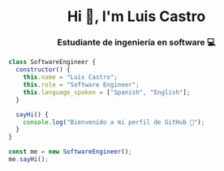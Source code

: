 <h1 align="center">Hi 👋, I'm Luis Castro</h1>
<h3 align="center">Estudiante de ingeniería en software 💻</h3>


```javascript
class SoftwareEngineer {
  constructor() {
    this.name = "Luis Castro";
    this.role = "Software Engineer";
    this.language_spoken = ["Spanish", "English"];
  }

  sayHi() {
    console.log("Bienvenido a mi perfil de GitHub 👋");
  }
}

const me = new SoftwareEngineer();
me.sayHi();

```

